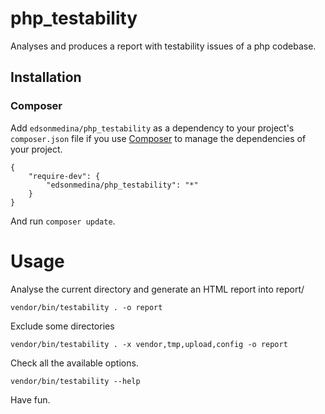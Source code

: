 # php_testability

Analyses and produces a report with testability issues of a php codebase.

## Installation
### Composer 

Add `edsonmedina/php_testability` as a dependency to your project's `composer.json` file if you use [Composer](http://getcomposer.org/) to manage the dependencies of your project. 

    {
        "require-dev": {
            "edsonmedina/php_testability": "*"
        }
    }

And run `composer update`.

# Usage

Analyse the current directory and generate an HTML report into report/

`vendor/bin/testability . -o report` 


Exclude some directories

`vendor/bin/testability . -x vendor,tmp,upload,config -o report` 


Check all the available options.

`vendor/bin/testability --help` 





Have fun.
